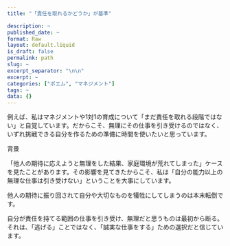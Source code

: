 ```yaml
---
title: "「責任を取れるかどうか」が基準"

description: ~
published_date: ~
format: Raw
layout: default.liquid
is_draft: false
permalink: path
slug: ~
excerpt_separator: "\n\n"
excerpt: ~
categories: ["ポエム", "マネジメント"]
tags: ~
data: {}
---
```



例えば、私はマネジメントや1対1の育成について「まだ責任を取れる段階ではない」と自覚しています。だからこそ、無理にその仕事を引き受けるのではなく、いずれ挑戦できる自分を作るための準備に時間を使いたいと思っています。

背景

「他人の期待に応えようと無理をした結果、家庭環境が荒れてしまった」ケースを見たことがあります。その影響を見てきたからこそ、私は「自分の能力以上の無理な仕事は引き受けない」ということを大事にしています。

他人の期待に振り回されて自分や大切なものを犠牲にしてしまうのは本末転倒です。

自分が責任を持てる範囲の仕事を引き受け、無理だと思うものは最初から断る。それは、「逃げる」ことではなく、「誠実な仕事をする」ための選択だと信じています。
